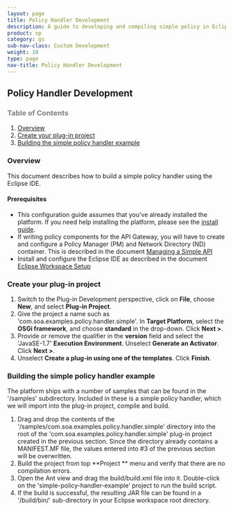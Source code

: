 ```yaml
---
layout: page
title: Policy Handler Development
description: A guide to developing and compiling simple policy in Eclipse
product: sp
category: gs
sub-nav-class: Custom Development
weight: 10
type: page
nav-title: Policy Handler Development
---
```


## Policy Handler Development

<h3 style="color: grey;">Table of Contents</h3>
<ol class="table_of_contents">
	<li><a href="#introduction">Overview</a></li>
	<li><a href="#project">Create your plug-in project</a></li>
	<li><a href="#build">Building the simple policy handler example</a></li>
</ol>

### <a name="introduction"></a>Overview

This document describes how to build a simple policy handler using the Eclipse IDE.

#### <a name="data"></a>Prerequisites

* This configuration guide assumes that you’ve already installed the platform. If you need help installing the platform, please see the [install guide](http://docs.akana.com/sp/assets/SOA_Software_Platform_Install_Guide_v70.pdf). 
* If writing policy components for the API Gateway, you will have to create and configure a Policy Manager (PM) and Network Directory (ND) container. This is described in the document [Managing a Simple API](simple-api.html#Installing)
* Install and configure the Eclipse IDE as described in the document [Eclipse Workspace Setup](eclipse-setup.html)

### <a name="project"></a>Create your plug-in project

1. Switch to the Plug-in Development perspective, click on **File**, choose **New**, and select **Plug-in Project**. 
2. Give the project a name such as 'com.soa.examples.policy.handler.simple'. In **Target Platform**, select the **OSGi framework**, and choose **standard** in the drop-down. Click **Next >**.
3. Provide or remove the qualifier in the **version** field and select the 'JavaSE-1.7' **Execution Environment**. Unselect **Generate an Activator**. Click **Next >**.
4. Unselect **Create a plug-in using one of the templates**. Click **Finish**.

### <a name="build"></a>Building the simple policy handler example

The platform ships with a number of samples that can be found in the '/samples' subdirectory. Included in these is a simple policy handler, which we will import into the plug-in project, compile and build.

1. Drag and drop the contents of the '/samples/com.soa.examples.policy.handler.simple' directory into the root of the 'com.soa.examples.policy.handler.simple' plug-in project created in the previous section. Since the directory already contains a MANIFEST.MF file, the values entered into #3 of the previous section will be overwritten.
2. Build the project from top **Project ** menu and verify that there are no compilation errors.
3. Open the Ant view and drag the build/build.xml file into it. Double-click on the 'simple-policy-handler-example' project to run the build script.
4. If the build is successful, the resulting JAR file can be found in a '/build/bin/' sub-directory in your Eclipse workspace root directory.
